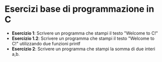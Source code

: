 # Esercizi base di programmazione in C

- **Esercizio 1**: Scrivere un programma che stampi il testo "Welcome to C!"
- **Esercizio 1.2**: Scrivere un programma che stampi il testo "Welcome to C!" utilizzando due funzioni printf
- **Esercizio 2**: Scrivere un programma che stampi la somma di due interi a,b.
